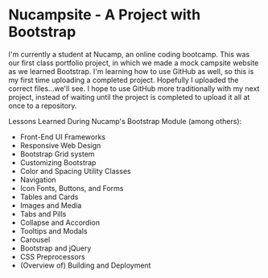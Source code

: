 # Nucampsite - A Project with Bootstrap

I'm currently a student at Nucamp, an online coding bootcamp. This was our first class portfolio project, in which we made a mock campsite website as we learned Bootstrap. I'm learning how to use GitHub as well, so this is my first time uploading a completed project. Hopefully I uploaded the correct files...we'll see. I hope to use GitHub more traditionally with my next project, instead of waiting until the project is completed to upload it all at once to a repository.

Lessons Learned During Nucamp's Bootstrap Module (among others): 

* Front-End UI Frameworks
* Responsive Web Design
* Bootstrap Grid system
* Customizing Bootstrap
* Color and Spacing Utility Classes
* Navigation
* Icon Fonts, Buttons, and Forms
* Tables and Cards
* Images and Media
* Tabs and Pills
* Collapse and Accordion
* Tooltips and Modals
* Carousel
* Bootstrap and jQuery
* CSS Preprocessors
* (Overview of) Building and Deployment
